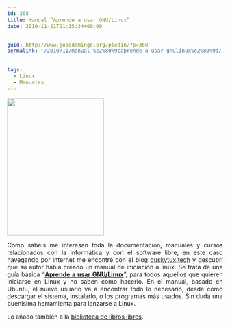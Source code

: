 ```yaml
---
id: 368
title: Manual “Aprende a usar GNU/Linux”
date: 2010-11-21T21:15:34+00:00


guid: http://www.josedomingo.org/pledin/?p=368
permalink: '/2010/11/manual-%e2%80%9caprende-a-usar-gnulinux%e2%80%9d/'

  
tags:
  - Linux
  - Manuales
---
```

<img class="aligncenter" title="linux" src="http://4.bp.blogspot.com/_YQDKXYswCt0/TOhxgVisQxI/AAAAAAAAA9M/xJ-HolNcZmc/s320/portada.jpg" alt="" width="226" height="320" />

<p style="text-align: justify;">
  Como sabéis me interesan toda la documentación, manuales y cursos relacionados con la informática y con el software libre, en este caso navegando por internet me encontré con el blog <a href="http://buskytuxtech.blogspot.com/2010/11/manual-aprende-uasr-linux-pdf.html">buskytux.tech</a> y descubrí que su autor había creado un manual de iniciación a linux. Se trata de una guía básica “<strong><a href="http://rapidshare.com/files/432133999/aprende_a_usar_linux.pdf">Aprende a usar GNU/Linux</a></strong>”, para todos aquellos que quieren iniciarse en Linux y no saben como hacerlo. En el manual, basado en Ubuntu, el nuevo usuario va a encontrar todo lo necesario, desde cómo descargar el sistema, instalarlo, o los programas más usados. Sin duda una buenisima herramienta para lanzarse a Linux.
</p>

<p style="text-align: justify;">
  Lo añado también a la <a href="http://www.josedomingo.org/web/mod/data/view.php?id=1670">biblioteca de libros libres</a>.
</p>

<!-- AddThis Advanced Settings generic via filter on the_content -->

<!-- AddThis Share Buttons generic via filter on the_content -->